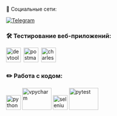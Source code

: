 🤝 Социальные сети:

[![Telegram](https://img.shields.io/badge/-Telegram-2CA5E0?style=flat&logo=telegram&logoColor=white&link=https://t.me/SemaFFTP)](https://t.me/SemaFFTP)

### 🛠 Тестирование веб-приложений:

<div>
  <img src="https://d33wubrfki0l68.cloudfront.net/38b5c953a4667366685d55db55d057c86db1fc54/a0fdc/static/acae6b24d940347661ca901ea07f47c1/chrome-dev-logo-icon.png" title="devtools" alt="devtools" width="40" height="40"/>&nbsp
  <img src="https://seeklogo.com/images/P/postman-logo-0087CA0D15-seeklogo.com.png" title="postman" alt="postman" width="40" height="40"/>&nbsp
  <img src="https://cdn.icon-icons.com/icons2/3053/PNG/512/charles_proxy_macos_bigsur_icon_190302.png" title="charles-proxy" alt="charles-proxy" width="40" height="40"/>&nbsp

### ✏️ Работа с кодом:

<div>
  <img src="https://cdn.jsdelivr.net/gh/devicons/devicon/icons/python/python-original-wordmark.svg" title="python" alt="python" width="40" height="40"/>       
  <img src="https://cdn.jsdelivr.net/gh/devicons/devicon/icons/pycharm/pycharm-original-wordmark.svg" title="pycharm" alt="vpycharm" width="80" height="60"/>
  <img src="https://cdn.jsdelivr.net/gh/devicons/devicon/icons/selenium/selenium-original.svg" title="selenium" alt="selenium" width="40" height="40"/>
  <img src="https://cdn.jsdelivr.net/gh/devicons/devicon/icons/pytest/pytest-original-wordmark.svg" title="pytest" alt="pytest" width="80" height="60"/>
  
